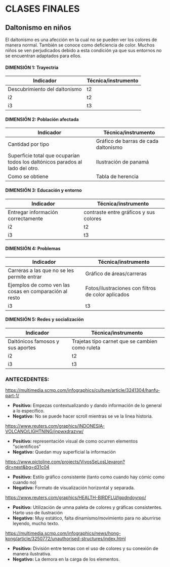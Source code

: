 # CLASES FINALES
## Daltonismo en niños
El daltonismo es una afección en la cual no se pueden ver los colores de manera normal. También se conoce como deficiencia de color. Muchos niños se ven perjudicados debido a esta condición ya que sus entornos no se encuentran adaptados para ellos.

#### DIMENSIÓN 1: Trayectria
| Indicador | Técnica/instrumento  |
|-----------|----------------------|
| Descubrimiento del daltonismo        | t2                   |
| i2        | t2                   |
| i3        | t3                   |

#### DIMENSIÓN 2: Población afectada
| Indicador                                                                     | Técnica/instrumento                   |
|-------------------------------------------------------------------------------|---------------------------------------|
| Cantidad por tipo                                                             | Gráfico de barras de cada daltonismo  |
| Superficie total que ocuparían todos los daltónicos parados al lado del otro. | Ilustración de panamá                 |
| Como se obtiene                                                               | Tabla de herencia                     |

#### DIMENSIÓN 3: Educación y entorno
| Indicador | Técnica/instrumento  |
|-----------|----------------------|
| Entregar información correctamente        | contraste entre gráficos y sus colores                   |
| i2        | t2                   |
| i3        | t3                   |

#### DIMENSIÓN 4: Problemas 
| Indicador | Técnica/instrumento  |
|-----------|----------------------|
| Carreras a las que no se les permite entrar        | Gráfico de áreas/carreras                   |
| Ejemplos de como ven las cosas en comparación al resto        | Fotos/ilustraciones con filtros de color aplicados                   |
| i3        | t3                   |

#### DIMENSIÓN 5: Redes y socialización
| Indicador | Técnica/instrumento  |
|-----------|----------------------|
| Daltónicos famosos y sus aportes        | Trajetas tipo carnet que se cambien como ruleta                   |
| i2        | t2                   |
| i3        | t3                   |

### ANTECEDENTES:

https://multimedia.scmp.com/infographics/culture/article/3241304/hanfu-part-1/
- **Positivo:** Empezas contextualizando y dando información de lo general a lo específico.
- **Negativo:** No se puede hacer scroll mientras se ve la linea historia.

https://www.reuters.com/graphics/INDONESIA-VOLCANO/LIGHTNING/jnpwxdrazvw/
- **Positivo:** representación visual de como ocurren elementos "scientificos"
- **Negativo:** Quedan muy superficial la información

https://www.pictoline.com/projects/VivosSeLosLlevaron?dir=next&bg=d31c04
- **Positivo:** Estilo gráfico consistente (tanto como cuando hay cómic como cuando no)
- **Negativo:** Formato de visualización horizontal y separada.

https://www.reuters.com/graphics/HEALTH-BIRDFLU/lgpdndoyrpo/
- **Positivo:** Utilización de umna paleta de colores y gráficas consistentes. Harto uso de ilustración
- **Negativo:** Muy estático, falta dinamismo/movimiento para no aburrirse leyendo, mucho texto.

https://multimedia.scmp.com/infographics/news/hong-kong/article/3250772/unauthorised-structures/index.html
- **Positivo:** División entre temas con el uso de colores y su conexión de manera ilustrativa.
- **Negativo:** La demora en la carga de los elementos.
